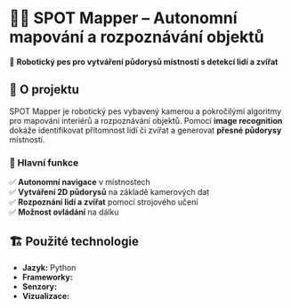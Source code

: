 # 🐕‍🦺 SPOT Mapper – Autonomní mapování a rozpoznávání objektů  

📍 **Robotický pes pro vytváření půdorysů místností s detekcí lidí a zvířat**  

## 📌 **O projektu**  
SPOT Mapper je robotický pes vybavený kamerou a pokročilými algoritmy pro mapování interiérů a rozpoznávání objektů. Pomocí **image recognition** dokáže identifikovat přítomnost lidí či zvířat a generovat **přesné půdorysy** místností.  

### 🎯 **Hlavní funkce**  
✅ **Autonomní navigace** v místnostech  
✅ **Vytváření 2D půdorysů** na základě kamerových dat  
✅ **Rozpoznání lidí a zvířat** pomocí strojového učení  
✅ **Možnost ovládání** na dálku  

## 🏗 **Použité technologie**  
- **Jazyk:** Python  
- **Frameworky:**   
- **Senzory:**   
- **Vizualizace:**  

